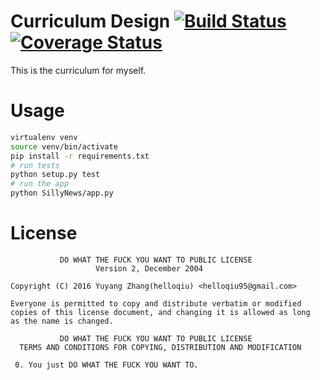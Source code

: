 # Curriculum Design [![Build Status](https://travis-ci.org/helloqiu/Curriculum-Design.svg?branch=master)](https://travis-ci.org/helloqiu/Curriculum-Design) [![Coverage Status](https://coveralls.io/repos/github/helloqiu/Curriculum-Design/badge.svg?branch=master)](https://coveralls.io/github/helloqiu/Curriculum-Design?branch=master)
This is the curriculum for myself.
# Usage
```bash
virtualenv venv
source venv/bin/activate
pip install -r requirements.txt
# run tests
python setup.py test
# run the app
python SillyNews/app.py
```
# License  
```
           DO WHAT THE FUCK YOU WANT TO PUBLIC LICENSE
                   Version 2, December 2004

Copyright (C) 2016 Yuyang Zhang(helloqiu) <helloqiu95@gmail.com>

Everyone is permitted to copy and distribute verbatim or modified
copies of this license document, and changing it is allowed as long
as the name is changed.

           DO WHAT THE FUCK YOU WANT TO PUBLIC LICENSE
  TERMS AND CONDITIONS FOR COPYING, DISTRIBUTION AND MODIFICATION

 0. You just DO WHAT THE FUCK YOU WANT TO.
```  